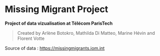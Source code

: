 Missing Migrant Project
=======================

**Project of data vizualisation at Télécom ParisTech**

>Created by Arlène Botokro, Mathilda Di Matteo, Marine Hévin and Florent Votte

Source of data : https://missingmigrants.iom.int
